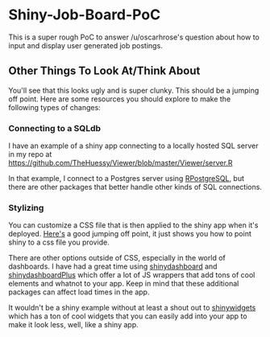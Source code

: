# Shiny-Job-Board-PoC
This is a super rough PoC to answer /u/oscarhrose's question about how to input and display user generated job postings.


## Other Things To Look At/Think About

You'll see that this looks ugly and is super clunky. This should be a jumping off point. Here are some resources you should explore to make the following types of changes:

### Connecting to a SQLdb
I have an example of a shiny app connecting to a locally hosted SQL server in my repo at https://github.com/TheHuessy/Viewer/blob/master/Viewer/server.R

In that example, I connect to a Postgres server using [RPostgreSQL](https://cran.r-project.org/web/packages/RPostgreSQL/RPostgreSQL.pdf), but there are other packages that better handle other kinds of SQL connections. 

### Stylizing
You can customize a CSS file that is then applied to the shiny app when it's deployed. [Here's](https://shiny.rstudio.com/articles/css.html) a good jumping off point, it just shows you how to point shiny to a css file you provide.

There are other options outside of CSS, especially in the world of dashboards. I have had a great time using [shinydashboard](https://rstudio.github.io/shinydashboard/) and [shinydashboardPlus](https://rinterface.github.io/shinydashboardPlus/) which offer a lot of JS wrappers that add tons of cool elements and whatnot to your app. Keep in mind that these additional packages can affect load times in the app.

It wouldn't be a shiny example without at least a shout out to [shinywidgets](http://shinyapps.dreamrs.fr/shinyWidgets/) which has a ton of cool widgets that you can easily add into your app to make it look less, well, like a shiny app.